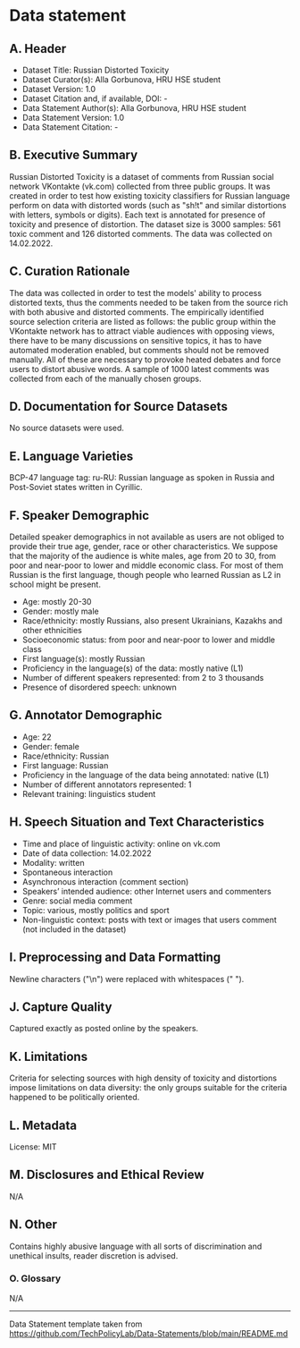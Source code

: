 # Data statement
## A. Header

* Dataset Title: Russian Distorted Toxicity
* Dataset Curator(s): Alla Gorbunova, HRU HSE student
* Dataset Version: 1.0
* Dataset Citation and, if available, DOI: - 
* Data Statement Author(s): Alla Gorbunova, HRU HSE student
* Data Statement Version: 1.0
* Data Statement Citation: - 

## B. Executive Summary

Russian Distorted Toxicity is a dataset of comments from Russian social network VKontakte (vk.com) collected from three public groups. It was created in order to test how existing toxicity classifiers for Russian language perform on data with distorted words (such as "sh!t" and similar distortions with letters, symbols or digits). Each text is annotated for presence of toxicity and presence of distortion. The dataset size is 3000 samples: 561 toxic comment and 126 distorted comments. The data was collected on 14.02.2022.

## C. Curation Rationale 

The data was collected in order to test the models' ability to process distorted texts, thus the comments needed to be taken from the source rich with both abusive and distorted comments. The empirically identified source selection criteria are listed as follows: the public group within the VKontakte network has to attract viable audiences with opposing views, there have to be many discussions on sensitive topics, it has to have automated moderation enabled, but comments should not be removed manually. All of these are necessary to provoke heated debates and force users to distort abusive words. A sample of 1000 latest comments was collected from each of the manually chosen groups. 

## D. Documentation for Source Datasets

No source datasets were used.
  
## E. Language Varieties

BCP-47 language tag: ru-RU: Russian language as spoken in Russia and Post-Soviet states written in Cyrillic.

## F. Speaker Demographic

Detailed speaker demographics in not available as users are not obliged to provide their true age, gender, race or other characteristics.
We suppose that the majority of the audience is white males, age from 20 to 30, from poor and near-poor to lower and middle economic class. For most of them Russian is the first language, though people who learned Russian as L2 in school might be present. 

* Age: mostly 20-30
* Gender: mostly male
* Race/ethnicity: mostly Russians, also present Ukrainians, Kazakhs and other ethnicities
* Socioeconomic status: from poor and near-poor to lower and middle class
* First language(s): mostly Russian
* Proficiency in the language(s) of the data: mostly native (L1)
* Number of different speakers represented: from 2 to 3 thousands
* Presence of disordered speech: unknown

## G. Annotator Demographic

* Age: 22
* Gender: female
* Race/ethnicity: Russian
* First language: Russian
* Proficiency in the language of the data being annotated: native (L1)
* Number of different annotators represented: 1
* Relevant training: linguistics student

## H. Speech Situation and Text Characteristics

* Time and place of linguistic activity: online on vk.com
* Date of data collection: 14.02.2022
* Modality: written
* Spontaneous interaction
* Asynchronous interaction (comment section)
* Speakers’ intended audience: other Internet users and commenters
* Genre: social media comment
* Topic: various, mostly politics and sport
* Non-linguistic context: posts with text or images that users comment (not included in the dataset)

## I. Preprocessing and Data Formatting

Newline characters ("\n") were replaced with whitespaces (" ").

## J. Capture Quality

Captured exactly as posted online by the speakers.

## K. Limitations

Criteria for selecting sources with high density of toxicity and distortions impose limitations on data diversity: the only groups suitable for the criteria happened to be politically oriented.

## L. Metadata

License: MIT

## M. Disclosures and Ethical Review

N/A

## N. Other

Contains highly abusive language with all sorts of discrimination and unethical insults, reader discretion is advised.

### O. Glossary

N/A

________
Data Statement template taken from https://github.com/TechPolicyLab/Data-Statements/blob/main/README.md
